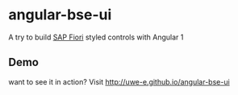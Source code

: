 # angular-bse-ui

A try to build [SAP Fiori](https://www.sapfioritrial.com/) styled controls with Angular 1

## Demo

want to see it in action? Visit http://uwe-e.github.io/angular-bse-ui
